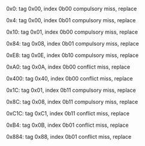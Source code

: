0x0:
tag 0x00, index 0b00
compulsory miss, replace

0x4:
tag 0x00, index 0b01
compulsory miss, replace

0x10:
tag 0x01, index 0b00
compulsory miss, replace

0x84:
tag 0x08, index 0b01
compulsory miss, replace

0xE8:
tag 0x0E, index 0b10
compulsory miss, replace

0xA0:
tag 0x0A, index 0b00
conflict miss, replace

0x400:
tag 0x40, index 0b00
conflict miss, replace

0x1C:
tag 0x01, index 0b11
compulsory miss, replace

0x8C:
tag 0x08, index 0b11
compulsory miss, replace

0xC1C:
tag 0xC1, index 0b11
conflict miss, replace

0xB4:
tag 0x0B, index 0b01
conflict miss, replace

0x884:
tag 0x88, index 0b01
conflict miss, replace

